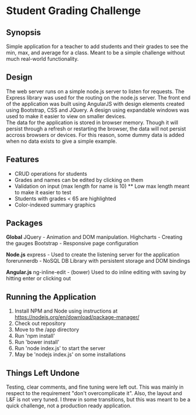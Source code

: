 # Student Grading Challenge

## Synopsis

Simple application for a teacher to add students and their grades to see the min, max, and average for a class. Meant to be a simple challenge without much real-world functionality.

## Design

The web server runs on a simple node.js server to listen for requests. The Express library was used for the routing on the node.js server. 
The front end of the application was built using AngularJS with design elements created using Bootstrap, CSS and JQuery. A design using expandable windows was used to make it easier to view on smaller devices.  
The data for the application is stored in browser memory. Though it will persist through a refresh or restarting the browser, the data will not persist accross browsers or devices. For this reason, some dummy data is added when no data exists to give a simple example. 

## Features
* CRUD operations for students
* Grades and names can be edited by clicking on them
* Validation on input (max length for name is 10)
** Low max length meant to make it easier to test
* Students with grades < 65 are highlighted
* Color-indexed summary graphics

## Packages
__Global__
JQuery - Animation and DOM manipulation.
Highcharts - Creating the gauges
Bootstrap - Responsive page configuration

__Node.js__
express - Used to create the listening server for the application
forerunnerdb - NoSQL DB Library with persistent storage and DOM bindings

__Angular.js__
ng-inline-edit - (bower) Used to do inline editing with saving by hitting enter or clicking out


## Running the Application

1. Install NPM and Node using instructions at https://nodejs.org/en/download/package-manager/
2. Check out repository
3. Move to the /app directory
4. Run 'npm install'
5. Run 'bower install'
6. Run 'node index.js' to start the server
  1. May be 'nodejs index.js' on some installations

## Things Left Undone

Testing, clear comments, and fine tuning were left out. This was mainly in respect to the requirement "don't overcomplicate it". Also, the layout and L&F is not very tuned. I threw in some transitions, but this was meant to be a quick challenge, not a production ready application. 
